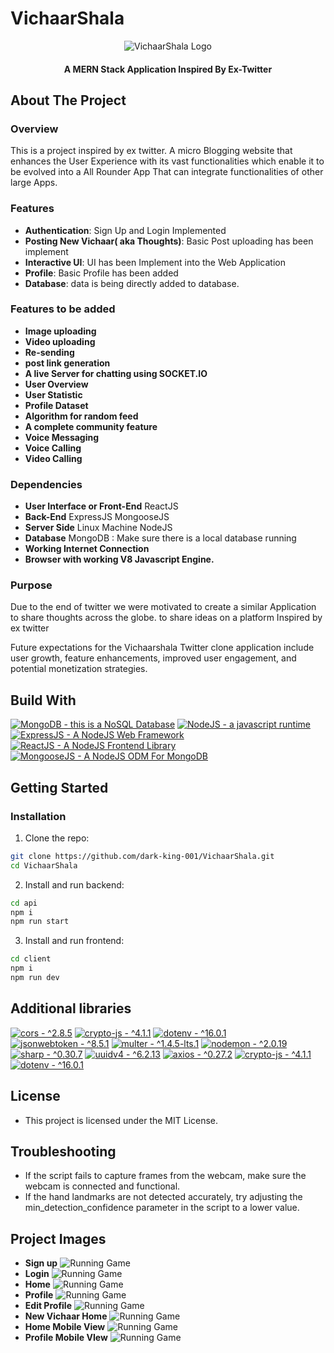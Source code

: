 # VichaarShala
<p align="center">
  <img src="https://github.com/dark-king-001/VichaarShala/blob/main/SnapShots/Logo.jpeg" alt="VichaarShala Logo" />
</p>

<p align="center">
  <h4 align="center">A MERN Stack Application Inspired By Ex-Twitter</h4>
</p>


## About The Project

### Overview

This is a project inspired by ex twitter. A micro Blogging website that enhances the User Experience with its vast functionalities which enable it to be evolved into a All Rounder App That can integrate functionalities of other large Apps.

### Features

- **Authentication**: Sign Up and Login Implemented
- **Posting New Vichaar( aka Thoughts)**: Basic Post uploading has been implement
- **Interactive UI**: UI has been Implement into the Web Application
- **Profile**: Basic Profile has been added
- **Database**: data is being directly added to database.

### Features to be added
- **Image uploading**
- **Video uploading**
- **Re-sending**
- **post link generation**
- **A live Server for chatting using SOCKET.IO**
- **User Overview**
- **User Statistic**
- **Profile Dataset**
- **Algorithm for random feed**
- **A complete community feature**
- **Voice Messaging**
- **Voice Calling**
- **Video Calling**

### Dependencies
- **User Interface or Front-End** ReactJS
- **Back-End** ExpressJS MongooseJS
- **Server Side** Linux Machine NodeJS
- **Database** MongoDB : Make sure there is a local database running
- **Working Internet Connection**
- **Browser with working V8 Javascript Engine.**

### Purpose

Due to the end of twitter we were motivated to create a similar Application to share thoughts across the globe. to share ideas on a platform 
Inspired by ex twitter

Future expectations for the Vichaarshala Twitter clone application include user growth, feature enhancements, improved user engagement, and potential monetization strategies.

## Build With

[![MongoDB - this is a NoSQL Database](https://img.shields.io/badge/MongoDB%20-this%20is%20a%20NoSQL%20Database%20-green?style=flat&logo=MongoDB)](https://www.mongodb.com/)
[![NodeJS - a javascript runtime](https://img.shields.io/badge/NodeJS%20-a%20javascript%20runtime%20-green?style=flat&logo=NodeJS)](https://nodejs.org/en)
[![ExpressJS - A NodeJS Web Framework](https://img.shields.io/badge/ExpressJS%20-A%20NodeJS%20Web%20Framework%20-green?style=flat&logo=ExpressJS)](https://expressjs.com/)
[![ReactJS - A NodeJS Frontend Library](https://img.shields.io/badge/ReactJS%20-A%20NodeJS%20Frontend%20Library%20-green?style=flat&logo=ReactJS)](https://react.dev/)
[![MongooseJS - A NodeJS ODM For MongoDB](https://img.shields.io/badge/MongooseJS%20-A%20NodeJS%20ODM%20For%20MongoDB%20-green?style=flat&logo=Mongoose)](https://mongoosejs.com/)

## Getting Started

### Installation

1. Clone the repo: 
```sh
git clone https://github.com/dark-king-001/VichaarShala.git
cd VichaarShala
```
2. Install and run backend:
```sh
cd api
npm i
npm run start
```
3. Install and run frontend: 
```sh
cd client
npm i
npm run dev
```

## Additional libraries

[![cors -  ^2.8.5](https://img.shields.io/badge/cors%20-%20^2.8.5%20-green?style=flat&logo=cors)]({link})
[![crypto-js -  ^4.1.1](https://img.shields.io/badge/crypto-js%20-%20^4.1.1%20-green?style=flat&logo=crypto-js)]({link})
[![dotenv -  ^16.0.1](https://img.shields.io/badge/dotenv%20-%20^16.0.1%20-green?style=flat&logo=dotenv)]({link})
[![jsonwebtoken -  ^8.5.1](https://img.shields.io/badge/jsonwebtoken%20-%20^8.5.1%20-green?style=flat&logo=jsonwebtoken)]({link})
[![multer -  ^1.4.5-lts.1](https://img.shields.io/badge/multer%20-%20^1.4.5-lts.1%20-green?style=flat&logo=multer)]({link})
[![nodemon -  ^2.0.19](https://img.shields.io/badge/nodemon%20-%20^2.0.19%20-green?style=flat&logo=nodemon)]({link})
[![sharp -  ^0.30.7](https://img.shields.io/badge/sharp%20-%20^0.30.7%20-green?style=flat&logo=sharp)]({link})
[![uuidv4 -  ^6.2.13](https://img.shields.io/badge/uuidv4%20-%20^6.2.13%20-green?style=flat&logo=uuidv4)]({link})
[![axios -  ^0.27.2](https://img.shields.io/badge/axios%20-%20^0.27.2%20-green?style=flat&logo=axios)]({link})
[![crypto-js -  ^4.1.1](https://img.shields.io/badge/crypto-js%20-%20^4.1.1%20-green?style=flat&logo=crypto-js)]({link})
[![dotenv -  ^16.0.1](https://img.shields.io/badge/dotenv%20-%20^16.0.1%20-green?style=flat&logo=dotenv)]({link})

## License
* This project is licensed under the MIT License.

## Troubleshooting
* If the script fails to capture frames from the webcam, make sure the webcam is connected and functional.
* If the hand landmarks are not detected accurately, try adjusting the min_detection_confidence parameter in the script to a lower value.

## Project Images

- **Sign up**
  ![Running Game](https://github.com/dark-king-001/VichaarShala/blob/main/SnapShots/ss1.png)
- **Login**
  ![Running Game](https://github.com/dark-king-001/VichaarShala/blob/main/SnapShots/ss2.png)
- **Home**
  ![Running Game](https://github.com/dark-king-001/VichaarShala/blob/main/SnapShots/ss3.png)
- **Profile**
  ![Running Game](https://github.com/dark-king-001/VichaarShala/blob/main/SnapShots/ss4.png)
- **Edit Profile**
  ![Running Game](https://github.com/dark-king-001/VichaarShala/blob/main/SnapShots/ss5.png)
- **New Vichaar Home**
  ![Running Game](https://github.com/dark-king-001/VichaarShala/blob/main/SnapShots/ss6.png)
- **Home Mobile View**
  ![Running Game](https://github.com/dark-king-001/VichaarShala/blob/main/SnapShots/ss7.png)
- **Profile Mobile VIew**
  ![Running Game](https://github.com/dark-king-001/VichaarShala/blob/main/SnapShots/ss8.png)